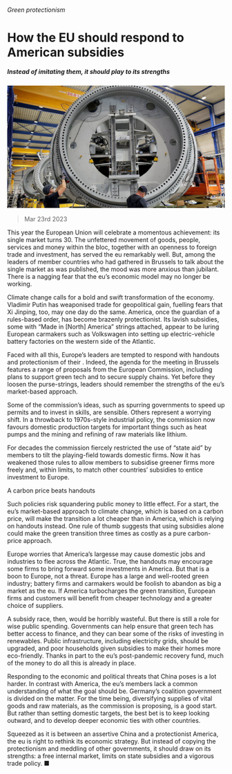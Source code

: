 ###### Green protectionism

# How the EU should respond to American subsidies 

##### Instead of imitating them, it should play to its strengths 

![image](images/20230325_LDP502.jpg) 

> Mar 23rd 2023 

This year the European Union will celebrate a momentous achievement: its single market turns 30. The unfettered movement of goods, people, services and money within the bloc, together with an openness to foreign trade and investment, has served the eu remarkably well. But, among the leaders of member countries who had gathered in Brussels to talk about the single market as was published, the mood was more anxious than jubilant. There is a nagging fear that the eu’s economic model may no longer be working.

Climate change calls for a bold and swift transformation of the economy. Vladimir Putin has weaponised trade for geopolitical gain, fuelling fears that Xi Jinping, too, may one day do the same. America, once the guardian of a rules-based order, has become brazenly protectionist. Its lavish subsidies, some with “Made in [North] America” strings attached, appear to be luring European carmakers such as Volkswagen into setting up electric-vehicle battery factories on the western side of the Atlantic. 

Faced with all this, Europe’s leaders are tempted to respond with handouts and protectionism of their . Indeed, the agenda for the meeting in Brussels features a range of proposals from the European Commission, including plans to support green tech and to secure supply chains. Yet before they loosen the purse-strings, leaders should remember the strengths of the eu’s market-based approach. 

Some of the commission’s ideas, such as spurring governments to speed up permits and to invest in skills, are sensible. Others represent a worrying shift. In a throwback to 1970s-style industrial policy, the commission now favours domestic production targets for important things such as heat pumps and the mining and refining of raw materials like lithium. 

For decades the commission fiercely restricted the use of “state aid” by members to tilt the playing-field towards domestic firms. Now it has weakened those rules to allow members to subsidise greener firms more freely and, within limits, to match other countries’ subsidies to entice investment to Europe. 

A carbon price beats handouts

Such policies risk squandering public money to little effect. For a start, the eu’s market-based approach to climate change, which is based on a carbon price, will make the transition a lot cheaper than in America, which is relying on handouts instead. One rule of thumb suggests that using subsidies alone could make the green transition three times as costly as a pure carbon-price approach. 

Europe worries that America’s largesse may cause domestic jobs and industries to flee across the Atlantic. True, the handouts may encourage some firms to bring forward some investments in America. But that is a boon to Europe, not a threat. Europe has a large and well-rooted green industry; battery firms and carmakers would be foolish to abandon as big a market as the eu. If America turbocharges the green transition, European firms and customers will benefit from cheaper technology and a greater choice of suppliers. 

A subsidy race, then, would be horribly wasteful. But there is still a role for wise public spending. Governments can help ensure that green tech has better access to finance, and they can bear some of the risks of investing in renewables. Public infrastructure, including electricity grids, should be upgraded, and poor households given subsidies to make their homes more eco-friendly. Thanks in part to the eu’s post-pandemic recovery fund, much of the money to do all this is already in place.

Responding to the economic and political threats that China poses is a lot harder. In contrast with America, the eu’s members lack a common understanding of what the goal should be. Germany’s coalition government is divided on the matter. For the time being, diversifying supplies of vital goods and raw materials, as the commission is proposing, is a good start. But rather than setting domestic targets, the best bet is to keep looking outward, and to develop deeper economic ties with other countries. 

Squeezed as it is between an assertive China and a protectionist America, the eu is right to rethink its economic strategy. But instead of copying the protectionism and meddling of other governments, it should draw on its strengths: a free internal market, limits on state subsidies and a vigorous trade policy. ■

